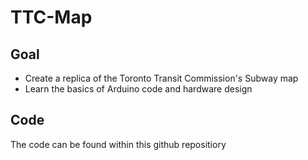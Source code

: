 # TTC-Map
## Goal
* Create a replica of the Toronto Transit Commission's Subway map
* Learn the basics of Arduino code and hardware design
## Code
The code can be found within this github repositiory
